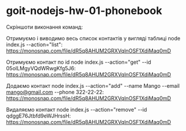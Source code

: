 # goit-nodejs-hw-01-phonebook

Скріншоти виконання команд:

Отримуємо і виводимо весь список контактів у вигляді таблиці node index.js
--action="list": https://monosnap.com/file/dR5q8AHUM2GRXVqlnOSF1XdiMaq0mD

Отримуємо контакт по id node index.js --action="get" --id 05olLMgyVQdWRwgKfg5J6:
https://monosnap.com/file/dR5q8AHUM2GRXVqlnOSF1XdiMaq0mD

Додаємо контакт node index.js --action="add" --name Mango --email
mango@gmail.com --phone 322-22-22:
https://monosnap.com/file/dR5q8AHUM2GRXVqlnOSF1XdiMaq0mD

Видаляємо контакт node index.js --action="remove" --id qdggE76Jtbfd9eWJHrssH:
https://monosnap.com/file/dR5q8AHUM2GRXVqlnOSF1XdiMaq0mD
